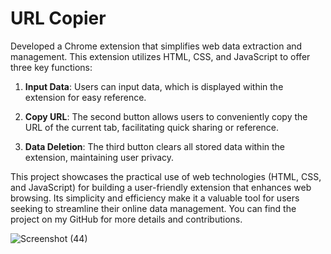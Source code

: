 # URL Copier
Developed a Chrome extension that simplifies web data extraction and management. This extension utilizes HTML, CSS, and JavaScript to offer three key functions:

1. **Input Data**: Users can input data, which is displayed within the extension for easy reference.

2. **Copy URL**: The second button allows users to conveniently copy the URL of the current tab, facilitating quick sharing or reference.

3. **Data Deletion**: The third button clears all stored data within the extension, maintaining user privacy.

This project showcases the practical use of web technologies (HTML, CSS, and JavaScript) for building a user-friendly extension that enhances web browsing. Its simplicity and efficiency make it a valuable tool for users seeking to streamline their online data management. You can find the project on my GitHub for more details and contributions.

![Screenshot (44)](https://github.com/HarshavardhanPuchakayala/chrome_extension/assets/85436195/5b231c48-6a8d-44f7-8742-29d6e1fadae8)
